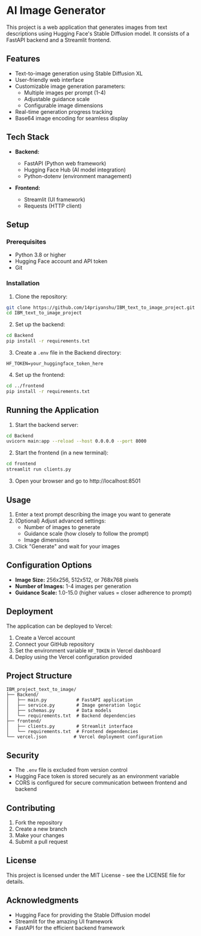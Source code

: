 # AI Image Generator

This project is a web application that generates images from text descriptions using Hugging Face's Stable Diffusion model. It consists of a FastAPI backend and a Streamlit frontend.

## Features

- Text-to-image generation using Stable Diffusion XL
- User-friendly web interface
- Customizable image generation parameters:
  - Multiple images per prompt (1-4)
  - Adjustable guidance scale
  - Configurable image dimensions
- Real-time generation progress tracking
- Base64 image encoding for seamless display

## Tech Stack

- **Backend:**

  - FastAPI (Python web framework)
  - Hugging Face Hub (AI model integration)
  - Python-dotenv (environment management)

- **Frontend:**
  - Streamlit (UI framework)
  - Requests (HTTP client)

## Setup

### Prerequisites

- Python 3.8 or higher
- Hugging Face account and API token
- Git

### Installation

1. Clone the repository:

```bash
git clone https://github.com/14priyanshu/IBM_text_to_image_project.git
cd IBM_text_to_image_project
```

2. Set up the backend:

```bash
cd Backend
pip install -r requirements.txt
```

3. Create a `.env` file in the Backend directory:

```env
HF_TOKEN=your_huggingface_token_here
```

4. Set up the frontend:

```bash
cd ../frontend
pip install -r requirements.txt
```

## Running the Application

1. Start the backend server:

```bash
cd Backend
uvicorn main:app --reload --host 0.0.0.0 --port 8000
```

2. Start the frontend (in a new terminal):

```bash
cd frontend
streamlit run clients.py
```

3. Open your browser and go to http://localhost:8501

## Usage

1. Enter a text prompt describing the image you want to generate
2. (Optional) Adjust advanced settings:
   - Number of images to generate
   - Guidance scale (how closely to follow the prompt)
   - Image dimensions
3. Click "Generate" and wait for your images

## Configuration Options

- **Image Size:** 256x256, 512x512, or 768x768 pixels
- **Number of Images:** 1-4 images per generation
- **Guidance Scale:** 1.0-15.0 (higher values = closer adherence to prompt)

## Deployment

The application can be deployed to Vercel:

1. Create a Vercel account
2. Connect your GitHub repository
3. Set the environment variable `HF_TOKEN` in Vercel dashboard
4. Deploy using the Vercel configuration provided

## Project Structure

```
IBM_project_text_to_image/
├── Backend/
│   ├── main.py           # FastAPI application
│   ├── service.py        # Image generation logic
│   ├── schemas.py        # Data models
│   └── requirements.txt  # Backend dependencies
├── frontend/
│   ├── clients.py        # Streamlit interface
│   └── requirements.txt  # Frontend dependencies
└── vercel.json          # Vercel deployment configuration
```

## Security

- The `.env` file is excluded from version control
- Hugging Face token is stored securely as an environment variable
- CORS is configured for secure communication between frontend and backend

## Contributing

1. Fork the repository
2. Create a new branch
3. Make your changes
4. Submit a pull request

## License

This project is licensed under the MIT License - see the LICENSE file for details.

## Acknowledgments

- Hugging Face for providing the Stable Diffusion model
- Streamlit for the amazing UI framework
- FastAPI for the efficient backend framework
